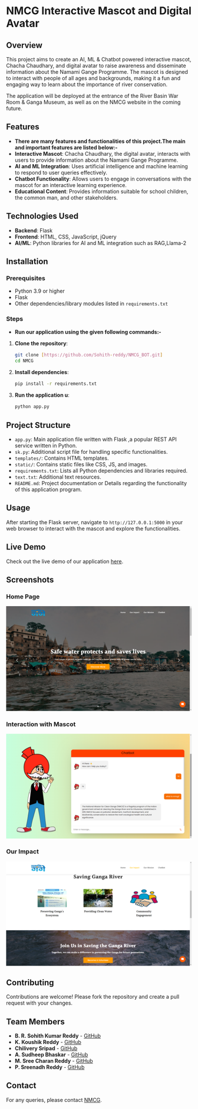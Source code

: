 # NMCG Interactive Mascot and Digital Avatar

## Overview

This project aims to create an AI, ML & Chatbot powered interactive mascot, Chacha Chaudhary, and digital avatar to raise awareness and disseminate information about the Namami Gange Programme. The mascot is designed to interact with people of all ages and backgrounds, making it a fun and engaging way to learn about the importance of river conservation.

The application will be deployed at the entrance of the River Basin War Room & Ganga Museum, as well as on the NMCG website in the coming future.

## Features
- **There are many features and functionalities of this project.The main and important features are listed below:-**
- **Interactive Mascot**: Chacha Chaudhary, the digital avatar, interacts with users to provide information about the Namami Gange Programme.
- **AI and ML Integration**: Uses artificial intelligence and machine learning to respond to user queries effectively.
- **Chatbot Functionality**: Allows users to engage in conversations with the mascot for an interactive learning experience.
- **Educational Content**: Provides information suitable for school children, the common man, and other stakeholders.

## Technologies Used

- **Backend**: Flask
- **Frontend**: HTML, CSS, JavaScript, jQuery
- **AI/ML**: Python libraries for AI and ML integration such as RAG,Llama-2

## Installation

### Prerequisites

- Python 3.9 or higher
- Flask
- Other dependencies/library modules listed in `requirements.txt`

### Steps

- **Run our application using the given following commands:-**

1. **Clone the repository**:
    ```sh
    git clone [https://github.com/Sohith-reddy/NMCG_BOT.git]
    cd NMCG
    ```

2. **Install dependencies**:
    ```sh
    pip install -r requirements.txt
    ```

3. **Run the application u**:
    ```sh
    python app.py
    ```

## Project Structure

- `app.py`: Main application file written with Flask ,a popular REST API service written in Python.
- `sk.py`: Additional script file for handling specific functionalities.
- `templates/`: Contains HTML templates.
- `static/`: Contains static files like CSS, JS, and images.
- `requirements.txt`: Lists all Python dependencies and libraries required.
- `text.txt`: Additional text resources.
- `README.md`: Project documentation or Details regarding the functionality of this application program.

## Usage

After starting the Flask server, navigate to `http://127.0.0.1:5000` in your web browser to interact with the mascot and explore the functionalities.

## Live Demo

Check out the live demo of our application [here](https://nmcg-chatbot.onrender.com/).

## Screenshots

### Home Page
![Home Page](static/images/Homepage.png)

### Interaction with Mascot
![Interaction](static/images/Chatbot.png)

### Our Impact
![Our Impact](static/images/Impact.png)

## Contributing

Contributions are welcome! Please fork the repository and create a pull request with your changes.

## Team Members

- **B. R. Sohith Kumar Reddy** - [GitHub](https://github.com/Sohith-reddy)
- **K. Koushik Reddy** - [GitHub](https://github.com/Kaushik0126)
- **Chilivery Sripad** - [GitHub](https://github.com/Sripad1003)
- **A. Sudheep Bhaskar** - [GitHub](https://github.com/Heisenberg09Xd)
- **M. Sree Charan Reddy** - [GitHub](https://github.com/sreecharan1306)
- **P. Sreenadh Reddy** - [GitHub](https://github.com/Sreenadh3)

## Contact

For any queries, please contact [NMCG](mailto:nmcgchatbot@gmail.com).
